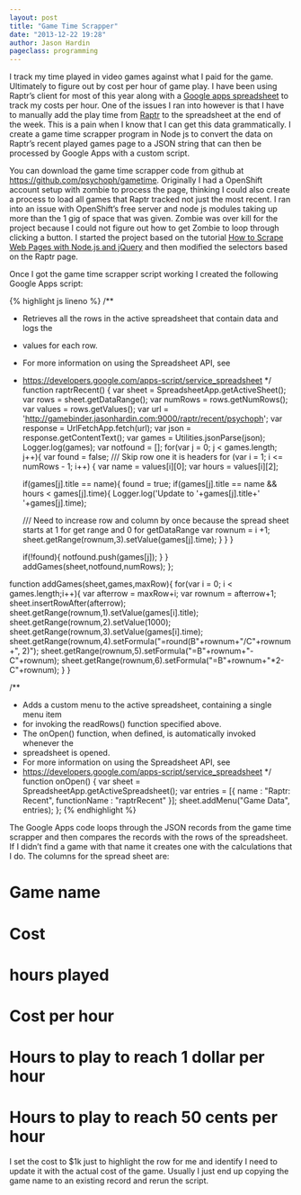 ```yaml
---
layout: post
title: "Game Time Scrapper"
date: "2013-12-22 19:28"
author: Jason Hardin
pageclass: programming
---
```

I track my time played in video games against what I paid for the game. Ultimately to figure out by cost per hour of game play. I have been using Raptr’s client for most of this year along with a [Google apps spreadsheet](https://www.google.com/work/apps/business/products/?utm_source=google&utm_medium=cpc&utm_campaign=na-us-en-apps-bkws-gafw-trial-e&utm_content=text-appstest-c-products) to track my costs per hour. One of the issues I ran into however is that I have to manually add the play time from [Raptr](http://raptr.com/) to the spreadsheet at the end of the week. This is a pain when I know that I can get this data grammatically. I create a game time scrapper program in Node js to convert the data on Raptr’s recent played games page to a JSON string that can then be processed by Google Apps with a custom script.

You can download the game time scrapper code from github at https://github.com/psychoph/gametime. Originally I had a OpenShift account setup with zombie to process the page, thinking I could also create a process to load all games that Raptr tracked not just the most recent. I ran into an issue with OpenShift’s free server and node js modules taking up more than the 1 gig of space that was given. Zombie was over kill for the project because I could not figure out how to get Zombie to loop through clicking a button. I started the project based on the tutorial [How to Scrape Web Pages with Node.js and jQuery](http://net.tutsplus.com/tutorials/javascript-ajax/how-to-scrape-web-pages-with-node-js-and-jquery/) and then modified the selectors based on the Raptr page.

Once I got the game time scrapper script working I created the following Google Apps script:

{% highlight js lineno %}
/**
 * Retrieves all the rows in the active spreadsheet that contain data and logs the
 * values for each row.
 * For more information on using the Spreadsheet API, see
 * https://developers.google.com/apps-script/service_spreadsheet
 */
function raptrRecent() {
  var sheet = SpreadsheetApp.getActiveSheet();
  var rows = sheet.getDataRange();
  var numRows = rows.getNumRows();
  var values = rows.getValues();
  var url = 'http://gamebinder.jasonhardin.com:9000/raptr/recent/psychoph';
  var response = UrlFetchApp.fetch(url);
  var json = response.getContentText();
  var games = Utilities.jsonParse(json);
  Logger.log(games);
  var notfound = [];
  for(var j = 0; j < games.length; j++){
    var found = false;
/// Skip row one it is headers
    for (var i = 1; i <= numRows - 1; i++) {
      var name = values[i][0];
      var hours = values[i][2];

      if(games[j].title == name){
        found = true;
        if(games[j].title == name && hours < games[j].time){
          Logger.log('Update to '+games[j].title+' '+games[j].time);

      /// Need to increase row and column by once because the spread sheet starts at 1 for get range and 0 for getDataRange
          var rownum = i +1;
          sheet.getRange(rownum,3).setValue(games[j].time);
        }
      }
    }

    if(!found){
      notfound.push(games[j]);
    }
  }
  addGames(sheet,notfound,numRows);
};

function addGames(sheet,games,maxRow){
  for(var i = 0; i < games.length;i++){
    var afterrow = maxRow+i;
    var rownum = afterrow+1;
    sheet.insertRowAfter(afterrow);
    sheet.getRange(rownum,1).setValue(games[i].title);
    sheet.getRange(rownum,2).setValue(1000);
    sheet.getRange(rownum,3).setValue(games[i].time);
    sheet.getRange(rownum,4).setFormula("=round(B"+rownum+"/C"+rownum+", 2)");
    sheet.getRange(rownum,5).setFormula("=B"+rownum+"-C"+rownum);
    sheet.getRange(rownum,6).setFormula("=B"+rownum+"*2-C"+rownum);
  }
}

/**
 * Adds a custom menu to the active spreadsheet, containing a single menu item
 * for invoking the readRows() function specified above.
 * The onOpen() function, when defined, is automatically invoked whenever the
 * spreadsheet is opened.
 * For more information on using the Spreadsheet API, see
 * https://developers.google.com/apps-script/service_spreadsheet
 */
function onOpen() {
  var sheet = SpreadsheetApp.getActiveSpreadsheet();
  var entries = [{
    name : "Raptr: Recent",
    functionName : "raptrRecent"
  }];
  sheet.addMenu("Game Data", entries);
};
{% endhighlight %}

The Google Apps code loops through the JSON records from the game time scrapper and then compares the records with the rows of the spreadsheet. If I didn’t find a game with that name it creates one with the calculations that I do. The columns for the spread sheet are:

# Game name
# Cost
# hours played
# Cost per hour
# Hours to play to reach 1 dollar per hour
# Hours to play to reach 50 cents per hour
I set the cost to $1k just to highlight the row for me and identify I need to update it with the actual cost of the game. Usually I just end up copying the game name to an existing record and rerun the script.
